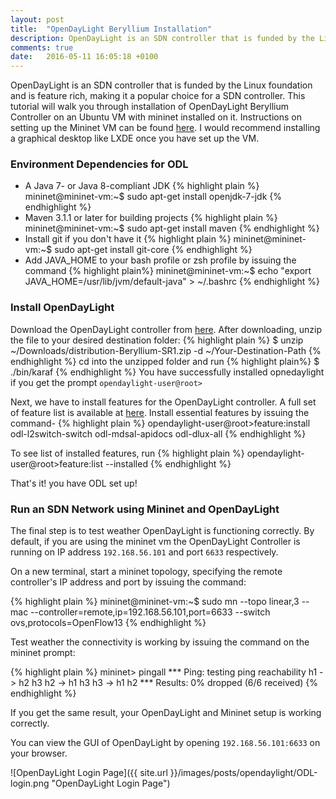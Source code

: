 ```yaml
---
layout: post
title:  "OpenDayLight Beryllium Installation"
description: OpenDayLight is an SDN controller that is funded by the Linux foundation and is feature rich, making it a popular choice for a SDN controller
comments: true
date:   2016-05-11 16:05:18 +0100
---
```


OpenDayLight is an SDN controller that is funded by the Linux foundation and is feature rich, making it a popular choice for a SDN controller. This tutorial will walk you through installation of OpenDayLight Beryllium Controller on an Ubuntu VM with mininet installed on it. Instructions on setting up the Mininet VM can be found [here](http://www.brianlinkletter.com/set-up-mininet/). I would recommend installing a graphical desktop like LXDE once you have set up the VM. 

### Environment Dependencies for ODL
+ A Java 7- or Java 8-compliant JDK
{% highlight plain %}
mininet@mininet-vm:~$ sudo apt-get install openjdk-7-jdk
{% endhighlight %}
+ Maven 3.1.1 or later for building projects
{% highlight plain %}
mininet@mininet-vm:~$ sudo apt-get install maven
{% endhighlight %}
+ Install git if you don't have it
{% highlight plain %}
mininet@mininet-vm:~$ sudo apt-get install git-core
{% endhighlight %}
+ Add JAVA_HOME to your bash profile or zsh profile by issuing the command 
{% highlight plain%}
mininet@mininet-vm:~$ echo "export JAVA_HOME=/usr/lib/jvm/default-java" > ~/.bashrc
{% endhighlight %}

### Install OpenDayLight
Download the OpenDayLight controller from <a href="https://www.opendaylight.org/downloads">here</a>. 
After downloading, unzip the file to your desired destination folder:
{% highlight plain %}
$ unzip ~/Downloads/distribution-Beryllium-SR1.zip -d ~/Your-Destination-Path
{% endhighlight %}
cd into the unzipped folder and run
{% highlight plain%}
$ ./bin/karaf
{% endhighlight %} 
You have successfully installed opnedaylight if you get the prompt `opendaylight-user@root>`

Next, we have to install features for the OpenDayLight controller. A full set of feature list is available at [here](https://www.opendaylight.org/opendaylight-features-list). Install essential features by issuing the command-
{% highlight plain %}
opendaylight-user@root>feature:install odl-l2switch-switch odl-mdsal-apidocs odl-dlux-all
{% endhighlight %}

To see list of installed features, run
{% highlight plain %}
opendaylight-user@root>feature:list --installed
{% endhighlight %}

That's it! you have ODL set up! 

### Run an SDN Network using Mininet and OpenDayLight

The final step is to test weather OpenDayLight is functioning correctly. By default, if you are using the mininet vm the OpenDayLight Controller is running on IP address `192.168.56.101` and port `6633` respectively. 

On a new terminal, start a mininet topology, specifying the remote controller's IP address and port by issuing the command: 

{% highlight plain %}
mininet@mininet-vm:~$ sudo mn --topo linear,3 --mac --controller=remote,ip=192.168.56.101,port=6633 --switch ovs,protocols=OpenFlow13
{% endhighlight %}

Test weather the connectivity is working by issuing the command on the mininet prompt:

{% highlight plain %}
mininet> pingall
*** Ping: testing ping reachability
h1 -> h2 h3 
h2 -> h1 h3 
h3 -> h1 h2 
*** Results: 0% dropped (6/6 received)
{% endhighlight %}

If you get the same result, your OpenDayLight and Mininet setup is working correctly. 

You can view the GUI of OpenDayLight by opening `192.168.56.101:6633` on your browser. 

![OpenDayLight Login Page]({{ site.url }}/images/posts/opendaylight/ODL-login.png "OpenDayLight Login Page")
